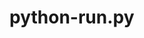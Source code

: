 [資料型態]:
https://github.com/ppp0s/python/blob/main/dataType.py

[數字字串運算]:
https://github.com/ppp0s/python/blob/main/numString.py

[列表List,Tuple]:
https://github.com/ppp0s/python/blob/main/listTuple.py

# python-run.py
